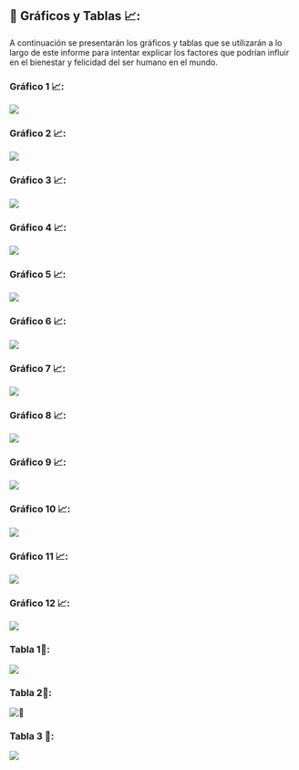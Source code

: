 ## :memo: Gráficos y Tablas :chart_with_upwards_trend::

A continuación se presentarán los gráficos y tablas que se utilizarán a lo largo de este informe para intentar explicar los factores que podrían influir en el bienestar y felicidad del ser humano en el mundo.

### Gráfico 1 :chart_with_upwards_trend::

![](relacion_pib_felicidad.png)

### Gráfico 2 :chart_with_upwards_trend::

![](relacion_pib_felicidad_SEPARADO.png)

### Gráfico 3 :chart_with_upwards_trend::

![](libertad_personal_y_felicidad.png)

### Gráfico 4 :chart_with_upwards_trend::

![](libertad_personal_y_felicidad_SEPARADO.png)

### Gráfico 5 :chart_with_upwards_trend::

![](grafico_indicadores_mundiales.png)

### Gráfico 6 :chart_with_upwards_trend::

![](muertes_2019_vs_2020_continente.png)

### Gráfico 7 :chart_with_upwards_trend::

![](muertes_COVID_continente.png)

### Gráfico 8 :chart_with_upwards_trend::

![](grafico_paises_infelices.png)

### Gráfico 9 :chart_with_upwards_trend::

![](grafico_paises_felices.png)

### Gráfico 10 :chart_with_upwards_trend::

![](grafico_incidencia_por_pais.png)

### Gráfico 11 :chart_with_upwards_trend::

![](grafico_poblacion_2019_2020_paises.png)

### Gráfico 12 :chart_with_upwards_trend::

![](decesos_COVID_por_paises.png)

### Tabla 1:memo::

![](libertad_caracteristica.png)

### Tabla 2:memo::

![:memo:](libertad_indices.png)

### Tabla 3 :memo::

![](reporte_felicidad.png)
